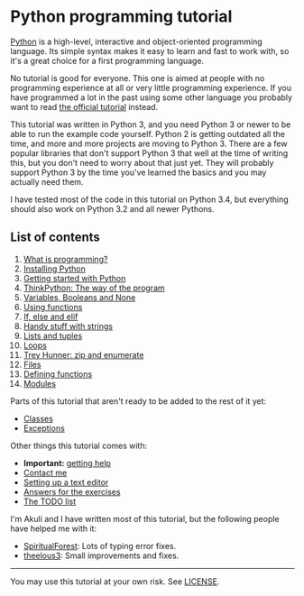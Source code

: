 # Python programming tutorial

[Python](https://en.wikipedia.org/wiki/Python_\(programming_language\))
is a high-level, interactive and object-oriented programming language.
Its simple syntax makes it easy to learn and fast to work with, so it's
a great choice for a first programming language.

No tutorial is good for everyone. This one is aimed at people with no
programming experience at all or very little programming experience. If
you have programmed a lot in the past using some other language you
probably want to read
[the official tutorial](https://docs.python.org/3/tutorial/) instead.

This tutorial was written in Python 3, and you need Python 3 or newer to
be able to run the example code yourself. Python 2 is getting outdated
all the time, and more and more projects are moving to Python 3. There
are a few popular libraries that don't support Python 3 that well at the
time of writing this, but you don't need to worry about that just yet.
They will probably support Python 3 by the time you've learned the
basics and you may actually need them.

I have tested most of the code in this tutorial on Python 3.4, but
everything should also work on Python 3.2 and all newer Pythons.

## List of contents

1. [What is programming?](what-is-programming.md)
2. [Installing Python](installing-python.md)
3. [Getting started with Python](getting-started.md)
4. [ThinkPython: The way of the program](the-way-of-the-program.md)
5. [Variables, Booleans and None](variables.md)
6. [Using functions](using-functions.md)
7. [If, else and elif](if.md)
8. [Handy stuff with strings](handy-stuff-strings.md)
9. [Lists and tuples](lists-and-tuples.md)
10. [Loops](loops.md)
11. [Trey Hunner: zip and enumerate](trey-hunner-zip-and-enumerate.md)
12. [Files](files.md)
13. [Defining functions](defining-functions.md)
14. [Modules](modules.md)

Parts of this tutorial that aren't ready to be added to the rest of it
yet:

- [Classes](classes.md)
- [Exceptions](exceptions.md)

Other things this tutorial comes with:

- **Important:** [getting help](getting-help.md)
- [Contact me](contact-me.md)
- [Setting up a text editor](editor-setup.md)
- [Answers for the exercises](answers.md)
- [The TODO list](TODO.md)

I'm Akuli and I have written most of this tutorial, but the following
people have helped me with it:
- [SpiritualForest](https://github.com/SpiritualForest): Lots of typing
    error fixes.
- [theelous3](https://github.com/theelous3): Small improvements and fixes.

***

You may use this tutorial at your own risk. See [LICENSE](LICENSE).
